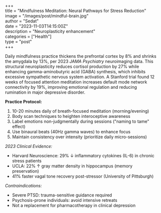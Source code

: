 +++  
title = "Mindfulness Meditation: Neural Pathways for Stress Reduction"  
image = "/images/post/mindful-brain.jpg"  
author = "Sedat"  
date = "2023-11-03T14:15:00Z"  
description = "Neuroplasticity enhancement"  
categories = ["Health"]  
type = "post"  
+++  

Daily mindfulness practice thickens the prefrontal cortex by 8% and shrinks the amygdala by 13%, per 2023 *JAMA Psychiatry* neuroimaging data. This structural neuroplasticity reduces cortisol production by 27% while enhancing gamma-aminobutyric acid (GABA) synthesis, which inhibits excessive sympathetic nervous system activation. A Stanford trial found 12 weeks of focused attention meditation increases default mode network connectivity by 19%, improving emotional regulation and reducing rumination in major depressive disorder.  

**Practice Protocol:**  
1. 10-20 minutes daily of breath-focused meditation (morning/evening)  
2. Body scan techniques to heighten interoceptive awareness  
3. Label emotions non-judgmentally during sessions ("naming to tame" effect)  
4. Use binaural beats (40Hz gamma waves) to enhance focus  
5. Maintain consistency over intensity (prioritize daily micro-sessions)  

*2023 Clinical Evidence:*  
- Harvard Neuroscience: 29% ↓ inflammatory cytokines (IL-6) in chronic stress patients  
- UCLA: 22% ↑ gray matter density in hippocampus (memory preservation)  
- 41% faster vagal tone recovery post-stressor (University of Pittsburgh)  

*Contraindications:*  
- Severe PTSD: trauma-sensitive guidance required  
- Psychosis-prone individuals: avoid intensive retreats  
- Not a replacement for pharmacotherapy in clinical depression  
